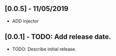 ## [0.0.5] - 11/05/2019

* ADD injector

## [0.0.1] - TODO: Add release date.

* TODO: Describe initial release.
